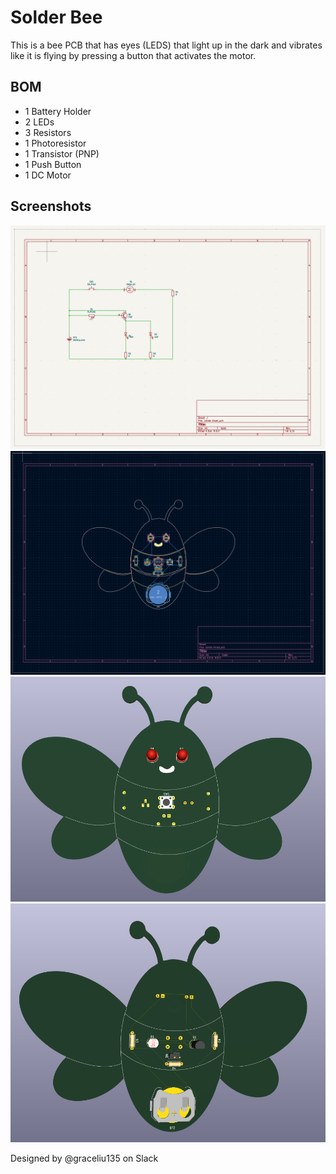 # Solder Bee

This is a bee PCB that has eyes (LEDS) that light up in the dark and vibrates like it is flying by pressing a button that activates the motor.

## BOM
- 1 Battery Holder
- 2 LEDs
- 3 Resistors
- 1 Photoresistor
- 1 Transistor (PNP)
- 1 Push Button
- 1 DC Motor

## Screenshots
![](https://github.com/graceliu135/solder-bee/blob/main/images/solder_schematic.png)
![](https://github.com/graceliu135/solder-bee/blob/main/images/solder_pcb.png)
![](https://github.com/graceliu135/solder-bee/blob/main/images/solder_3d_front.png)
![](https://github.com/graceliu135/solder-bee/blob/main/images/solder_3d_back.png)

Designed by @graceliu135 on Slack

